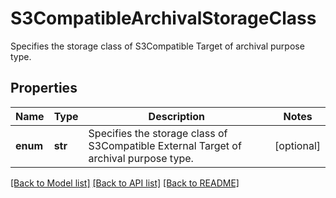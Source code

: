 # S3CompatibleArchivalStorageClass

Specifies the storage class of S3Compatible Target of archival purpose type.

## Properties
Name | Type | Description | Notes
------------ | ------------- | ------------- | -------------
**enum** | **str** | Specifies the storage class of S3Compatible External Target of archival purpose type. | [optional] 

[[Back to Model list]](../README.md#documentation-for-models) [[Back to API list]](../README.md#documentation-for-api-endpoints) [[Back to README]](../README.md)


